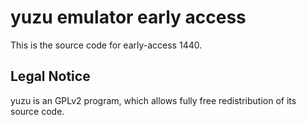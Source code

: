 yuzu emulator early access
=============

This is the source code for early-access 1440.

## Legal Notice

yuzu is an GPLv2 program, which allows fully free redistribution of its source code.